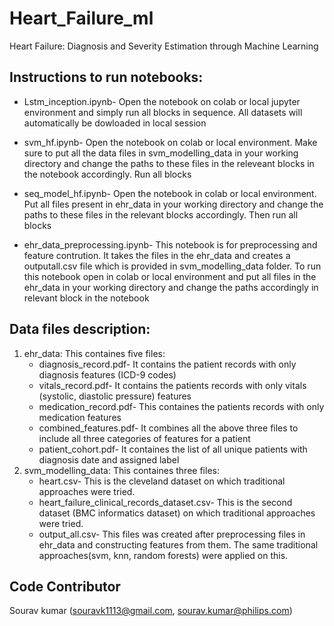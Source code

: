 # Heart_Failure_ml
Heart Failure: Diagnosis and Severity Estimation through Machine Learning 
## Instructions to run notebooks:
   - Lstm_inception.ipynb-
    Open the notebook on colab or local jupyter environment and simply run all blocks in sequence.
    All datasets will automatically be dowloaded in local session
    
   - svm_hf.ipynb-
    Open the notebook on colab or local environment. Make sure to put all the data files in svm_modelling_data
    in your working directory and change the paths to these files in the releveant blocks in the notebook accordingly. Run all blocks
    
   - seq_model_hf.ipynb-
    Open the notebook in colab or local environment. Put all files present in ehr_data in your working directory
    and change the paths to these files in the relevant blocks accordingly. Then run all blocks
    
   - ehr_data_preprocessing.ipynb-
    This notebook is for preprocessing and feature contrution. It takes the files in the ehr_data and creates a 
    outputall.csv file which is provided in svm_modelling_data folder.
    To run this notebook open in colab or local environment and put all files in the ehr_data in your working 
    directory and change the paths accordingly in relevant block in the notebook
## Data files description:
   1. ehr_data: This containes five files:
        - diagnosis_record.pdf-  It contains the patient records with only diagnosis features (ICD-9 codes) 
        - vitals_record.pdf- It contains the patients records with only vitals (systolic, diastolic pressure) features
        - medication_record.pdf- This containes the patients records with only medication features
        - combined_features.pdf- It combines all the above three files to include all three categories of features for a patient
        - patient_cohort.pdf- It containes the list of all unique patients with diagnosis date and assigned label
   2. svm_modelling_data: This containes three files:
        - heart.csv- This is the cleveland dataset on which traditional approaches were tried.
        - heart_failure_clinical_records_dataset.csv- This is the second dataset (BMC informatics dataset)
        on which traditional approaches were tried.
        - output_all.csv- This files was created after preprocessing files in ehr_data and constructing features from them.
        The same traditional approaches(svm, knn, random forests) were applied on this.
  ## Code Contributor
  Sourav kumar (souravk1113@gmail.com, sourav.kumar@philips.com)
   

    
